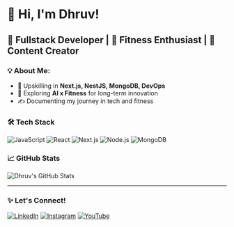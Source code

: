 # 👋 Hi, I'm Dhruv!

## 🚀 Fullstack Developer | 🧠 Fitness Enthusiast | 📸 Content Creator

### 💡 About Me:
- 🌱 Upskilling in **Next.js, NestJS, MongoDB, DevOps**
- 🧠 Exploring **AI x Fitness** for long-term innovation
- ✍️ Documenting my journey in tech and fitness

### 🛠 Tech Stack
![JavaScript](https://img.shields.io/badge/-JavaScript-F7DF1E?style=flat&logo=javascript&logoColor=000)
![React](https://img.shields.io/badge/-React-61DAFB?style=flat&logo=react&logoColor=000)
![Next.js](https://img.shields.io/badge/-Next.js-black?style=flat&logo=next.js)
![Node.js](https://img.shields.io/badge/-Node.js-339933?style=flat&logo=node.js&logoColor=fff)
![MongoDB](https://img.shields.io/badge/-MongoDB-47A248?style=flat&logo=mongodb&logoColor=fff)

### 📈 GitHub Stats
![Dhruv's GitHub Stats](https://github-readme-stats.vercel.app/api?username=dhruv1503&show_icons=true&theme=radical)

---

### ✨ Let's Connect!
[![LinkedIn](https://img.shields.io/badge/-LinkedIn-blue?style=flat&logo=linkedin&logoColor=white)](https://linkedin.com/in/dhruv1503)
[![Instagram](https://img.shields.io/badge/-Instagram-E4405F?style=flat&logo=instagram&logoColor=white)](https://instagram.com/yourhandle)
[![YouTube](https://img.shields.io/badge/-YouTube-FF0000?style=flat&logo=youtube&logoColor=white)](https://youtube.com/yourchannel)
